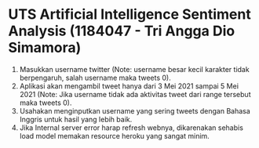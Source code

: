 # UTS Artificial Intelligence Sentiment Analysis (1184047 - Tri Angga Dio Simamora)

1. Masukkan username twitter (Note: username besar kecil karakter tidak berpengaruh, salah username maka tweets 0).
2. Aplikasi akan mengambil tweet hanya dari 3 Mei 2021 sampai 5 Mei 2021 (Note: Jika username tidak ada aktivitas tweet dari range tersebut maka tweets 0).
3. Usahakan menginputkan username yang sering tweets dengan Bahasa Inggris untuk hasil yang lebih baik.
4. Jika Internal server error harap refresh webnya, dikarenakan sehabis load model memakan resource heroku yang sangat minim.
